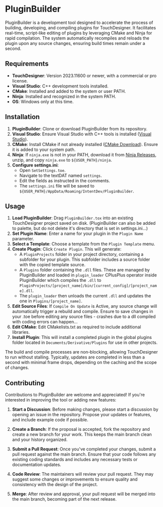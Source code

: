 # PluginBuilder

PluginBuilder is a development tool designed to accelerate the process of building, developing, and compiling plugins for TouchDesigner. It facilitates real-time, script-like editing of plugins by leveraging CMake and Ninja for rapid compilation. The system automatically recompiles and reloads the plugin upon any source changes, ensuring build times remain under a second.

## Requirements

- **TouchDesigner**: Version 2023.11600 or newer, with a commercial or pro license.
- **Visual Studio**: C++ development tools installed.
- **CMake**: Installed and added to the system or user PATH.
- **Ninja**: Installed and recognized in the system PATH.
- **OS**: Windows only at this time.

## Installation

1. **PluginBuilder**:
   Clone or download PluginBuilder from its repository.
2. **Visual Studio**:
   Ensure Visual Studio with C++ tools is installed ([Visual Studio](https://visualstudio.microsoft.com)).
3. **CMake**:
   Install CMake if not already installed ([CMake Download](https://cmake.org/download)). Ensure it is added to your system path.
4. **Ninja**:
   If `ninja.exe` is not in your PATH, download it from [Ninja Releases](https://github.com/ninja-build/ninja/releases/tag/v1.12.0), unzip, and copy `ninja.exe` to `${USER_PATH}/ninja`.
5. **Configure settings.ini**:
   - Open `SetSettings.toe`.
   - Navigate to the textDAT named `settings`.
   - Edit the fields as instructed in the comments.
   - The `settings.ini` file will be saved to `${USER_PATH}/AppData/Roaming/IntentDev/PluginBuilder`.

## Usage

1. **Load PluginBuilder**:
   Drag `PluginBuilder.tox` into an existing TouchDesigner project saved on disk. (PluginBuilder can also be added to palette, but do not delete it's directory that is set in settings.ini...)
2. **Set Plugin Name**:
   Enter a name for your plugin in the `Plugin Name` parameter.
3. **Select a Template**:
   Choose a template from the `Plugin Template` menu.
4. **Create Plugin**:
   Click `Create Plugin`. This will generate:
   - A `PluginProjects` folder in your project directory, containing a subfolder for your plugin. This subfolder includes a source folder with the copied template source.
   - A `Plugins` folder containing the `.dll` files. These are managed by PluginBuilder and loaded in `plugin_loader` CPlusPlus operator inside PluginBuilder which compiles the `.dll` to `PluginProjects/[project_name]/bin/[current_config]/[project_name].dll`.
   - The `plugin_loader` then unloads the current `.dll` and updates the one in `Plugins/[project_name]`.
5. **Edit Source Files**:
   If `Compile On Update` is Active, any source change will automatically trigger a rebuild and compile. Ensure to save changes in your .toe before editing any source files - crashes due to a dll compiled with coding errors can happen...
7. **Edit CMake**:
   Edit CMakelists.txt as required to include additional libraries.
8. **Install Plugin**:
   This will install a completed plugin in the global plugins folder located in `Documents/Derivative/Plugins` for use in other projects.

The build and compile processes are non-blocking, allowing TouchDesigner to run without stalling. Typically, updates are completed in less than a second with minimal frame drops, depending on the caching and the scope of changes.

## Contributing

Contributions to PluginBuilder are welcome and appreciated! If you're interested in improving the tool or adding new features:

1. **Start a Discussion**:
   Before making changes, please start a discussion by opening an issue in the repository. Propose your updates or features, and include example code if possible.

2. **Create a Branch**:
   If the proposal is accepted, fork the repository and create a new branch for your work. This keeps the main branch clean and your history organized.

3. **Submit a Pull Request**:
   Once you've completed your changes, submit a pull request against the main branch. Ensure that your code follows any existing coding standards and includes any necessary tests or documentation updates.

4. **Code Review**:
   The maintainers will review your pull request. They may suggest some changes or improvements to ensure quality and consistency with the design of the project.
   
5. **Merge**:
   After review and approval, your pull request will be merged into the main branch, becoming part of the next release.

